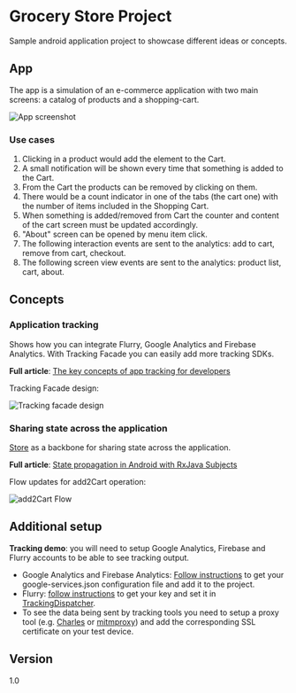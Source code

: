 Grocery Store Project
=======

Sample android application project to showcase different ideas or concepts.

## App

The app is a simulation of an e-commerce application with two main screens: a catalog of products and a shopping-cart. 

![App screenshot](/doc/app.png)

### Use cases

1. Clicking in a product would add the element to the Cart.
2. A small notification will be shown every time that something is added to the Cart.
3. From the Cart the products can be removed by clicking on them.
4. There would be a count indicator in one of the tabs (the cart one) with the number of items included in the Shopping Cart.
5. When something is added/removed from Cart the counter and content of the cart screen must be updated accordingly.
6. "About" screen can be opened by menu item click.
7. The following interaction events are sent to the analytics: add to cart, remove from cart, checkout.
8. The following screen view events are sent to the analytics: product list, cart, about.


## Concepts

### Application tracking
Shows how you can integrate Flurry, Google Analytics and Firebase Analytics. With Tracking Facade you can easily add more tracking SDKs.

**Full article**: [The key concepts of app tracking for developers](https://medium.com/@sergii/the-key-concepts-of-app-tracking-for-developers-a11bebf1e65e#.dq17d0p77)

Tracking Facade design:

![Tracking facade design](/doc/tracking_facade.png)

### Sharing state across the application

[Store](/app/src/main/java/de/czyrux/store/core/domain/Store.java) as a backbone for sharing state across the application.

**Full article**: [State propagation in Android with RxJava Subjects](https://medium.com/@czyrux/state-propagation-in-android-with-rxjava-subjects-81db49a0dd8e#.ylft5ryj5)

Flow updates for add2Cart operation:

![add2Cart Flow](/doc/add2Cart_flow.png)

## Additional setup

**Tracking demo**: you will need to setup Google Analytics, Firebase and Flurry accounts to be able to see tracking output.

* Google Analytics and Firebase Analytics: [Follow instructions](https://developers.google.com/mobile/add) to get your google-services.json configuration file and add it to the project.
* Flurry: [follow instructions](https://developer.yahoo.com/flurry/docs/analytics/gettingstarted/android/) to get your key and set it in [TrackingDispatcher](/app/src/main/java/de/czyrux/store/tracking/TrackingDispatcher.java).
* To see the data being sent by tracking tools you need to setup a proxy tool (e.g. [Charles](https://www.charlesproxy.com/) or [mitmproxy](https://mitmproxy.org/)) and add the corresponding SSL certificate on your test device.



## Version
1.0